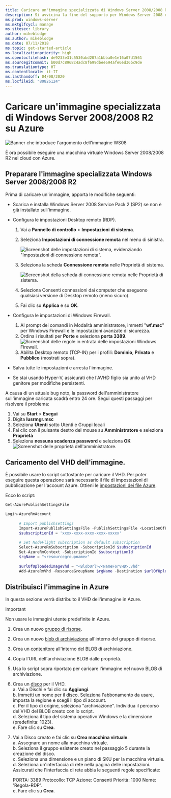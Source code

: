 ```yaml
---
title: Caricare un'immagine specializzata di Windows Server 2008/2008 R2 su Azure
description: Si avvicina la fine del supporto per Windows Server 2008 e Windows Server 2008 R2. Scopri come effettuare la rilocazione ad Azure eseguendo l'hosting di Windows Server nel cloud.
ms.prod: windows-server
ms.mktglfcycl: manage
ms.sitesec: library
author: mikeblodge
ms.author: mikeblodge
ms.date: 07/11/2018
ms.topic: get-started-article
ms.localizationpriority: high
ms.openlocfilehash: de9233e31c5530abd207a1bbba0e1e16a07d1561
ms.sourcegitcommit: b00d7c8968c4adc8f699dbee694afe6ed36bc9de
ms.translationtype: HT
ms.contentlocale: it-IT
ms.lasthandoff: 04/08/2020
ms.locfileid: "80826124"
---
```

# <a name="upload-a-windows-server-20082008-r2-specialized-image-to-azure"></a>Caricare un'immagine specializzata di Windows Server 2008/2008 R2 su Azure 

![Banner che introduce l'argomento dell'immagine WS08](media/WS08-image-banner-large.png)

È ora possibile eseguire una macchina virtuale Windows Server 2008/2008 R2 nel cloud con Azure. 

## <a name="prep-the-windows-server-20082008-r2-specialized-image"></a>Preparare l'immagine specializzata Windows Server 2008/2008 R2
Prima di caricare un'immagine, apporta le modifiche seguenti:

- Scarica e installa Windows Server 2008 Service Pack 2 (SP2) se non è già installato sull'immagine.

- Configura le impostazioni Desktop remoto (RDP).
  1. Vai a **Pannello di controllo** > **Impostazioni di sistema**.   
  2. Seleziona **Impostazioni di connessione remota** nel menu di sinistra.

     ![Screenshot delle impostazioni di sistema, evidenziando "Impostazioni di connessione remota".](media/1a_remote_settings.png)

  3. Seleziona la scheda **Connessione remota** nelle Proprietà di sistema.   

     ![Screenshot della scheda di connessione remota nelle Proprietà di sistema.](media/2c_sysprops.png)

  4. Seleziona Consenti connessioni dai computer che eseguono qualsiasi versione di Desktop remoto (meno sicuro).   
  5. Fai clic su **Applica** e su **OK**.
- Configura le impostazioni di Windows Firewall.   
   1. Al prompt dei comandi in Modalità amministratore, immetti "**wf.msc**" per Windows Firewall e le impostazioni avanzate di sicurezza.   
   2. Ordina i risultati per **Porte** e seleziona **porta 3389**.   
     ![Screenshot delle regole in entrata delle impostazioni Windows Firewall.](media/3b_inboundrules.png)   
   3. Abilita Desktop remoto (TCP-IN) per i profili: **Dominio**, **Privato** e **Pubblico** (mostrati sopra).

- Salva tutte le impostazioni e arresta l'immagine.   
- Se stai usando Hyper-V, assicurati che l'AVHD figlio sia unito al VHD genitore per modifiche persistenti.

A causa di un attuale bug noto, la password dell'amministratore sull'immagine caricata scadrà entro 24 ore. Segui questi passaggi per risolvere il problema: 

1. Vai su **Start** > **Esegui**
2. Digita **lusrmgr.msc**
3. Seleziona **Utenti** sotto Utenti e Gruppi locali
4. Fai clic con il pulsante destro del mouse su **Amministratore** e seleziona **Proprietà**
5. Seleziona **nessuna scadenza password** e seleziona **OK**
![Screenshot delle proprietà dell'amministratore.](media/6_adminprops.png)

## <a name="uploading-the-image-vhd"></a>Caricamento del VHD dell'immagine.
È possibile usare lo script sottostante per caricare il VHD. Per poter eseguire questa operazione sarà necessario il file di impostazioni di pubblicazione per l'account Azure. Ottieni le [impostazioni dei file Azure](https://azure.microsoft.com/downloads/).

Ecco lo script:

```powershell
Get-AzurePublishSettingsFile 

Login-AzureRmAccount
 
      # Import publishsettings
      Import-AzurePublishSettingsFile -PublishSettingsFile <LocationOfPublishingFile>
      $subscriptionId = 'xxxx-xxxx-xxxx-xxxx-xxxxx'
 
      # Set NodeFlight subscription as default subscription
      Select-AzureRmSubscription -SubscriptionId $subscriptionId
      Set-AzureRmContext -SubscriptionId $subscriptionId
      $rgName = "<resourcegroupname>"
    
      $urlOfUploadedImageVhd = "<BlobUrl>/<NameForVHD>.vhd"
      Add-AzureRmVhd -ResourceGroupName $rgName -Destination $urlOfUploadedImageVhd -LocalFilePath "<FilePath>"  
```
## <a name="deploy-the-image-in-azure"></a>Distribuisci l'immagine in Azure
In questa sezione verrà distribuito il VHD dell'immagine in Azure. 

> [!IMPORTANT]
> Non usare le immagini utente predefinite in Azure.

1.    Crea un nuovo [gruppo di risorse](https://docs.microsoft.com/rest/api/resources/resourcegroups/createorupdate). 
2.    Crea un nuovo [blob di archiviazione](https://docs.microsoft.com/rest/api/storageservices/put-blob) all'interno del gruppo di risorse.
3.    Crea un [contenitore](https://docs.microsoft.com/rest/api/storageservices/create-container) all'interno del BLOB di archiviazione.
4.    Copia l'URL dell'archiviazione BLOB dalle proprietà.
5.    Usa lo script sopra riportato per caricare l'immagine nel nuovo BLOB di archiviazione.
6.    Crea un [disco](https://docs.microsoft.com/azure/virtual-machines/windows/prepare-for-upload-vhd-image) per il VHD.   
     a.    Vai a Dischi e fai clic su **Aggiungi**.  
     b.    Immetti un nome per il disco. Seleziona l'abbonamento da usare, imposta la regione e scegli il tipo di account.   
     c. Per il tipo di origine, seleziona "archiviazione". Individua il percorso del VHD del BLOB creato con lo script.  
     d. Seleziona il tipo del sistema operativo Windows e la dimensione (predefinita: 1023).   
     e. Fare clic su **Crea**.   

7.    Vai a Disco creato e fai clic su **Crea macchina virtuale**.   
     a.    Assegnare un nome alla macchina virtuale.   
     b.    Seleziona il gruppo esistente creato nel passaggio 5 durante la creazione del disco.   
     c.    Seleziona una dimensione e un piano di SKU per la macchina virtuale.   
     d.    Seleziona un'interfaccia di rete nella pagina delle impostazioni. Assicurati che l'interfaccia di rete abbia le seguenti regole specificate:
 
        PORTA: 3389 Protocollo: TCP Azione: Consenti Priorità: 1000 Nome: 'Regola-RDP'.   
     e.    Fare clic su **Crea**.




